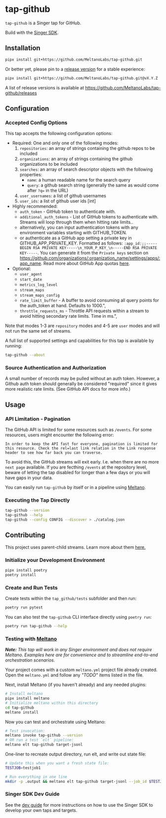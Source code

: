 # tap-github

`tap-github` is a Singer tap for GitHub.

Build with the [Singer SDK](https://gitlab.com/meltano/singer-sdk).

## Installation

```bash
pipx install git+https://github.com/MeltanoLabs/tap-github.git
```

Or better yet, please pin to a [release version](https://github.com/MeltanoLabs/tap-github/releases) for a stable experience:

```bash
pipx install git+https://github.com/MeltanoLabs/tap-github.git@vX.Y.Z
```

A list of release versions is available at https://github.com/MeltanoLabs/tap-github/releases

## Configuration

### Accepted Config Options

This tap accepts the following configuration options:

- Required: One and only one of the following modes:
  1. `repositories`: an array of strings containing the github repos to be included
  2. `organizations`: an array of strings containing the github organizations to be included
  3. `searches`: an array of search descriptor objects with the following properties:
     - `name`: a human readable name for the search query
     - `query`: a github search string (generally the same as would come after `?q=` in the URL)
  4. `user_usernames`: a list of github usernames
  5. `user_ids`: a list of github user ids [int]
- Highly recommended:
  - `auth_token` - GitHub token to authenticate with.
  - `additional_auth_tokens` - List of GitHub tokens to authenticate with. Streams will loop through them when hitting rate limits..
  - alternatively, you can input authentication tokens with any environment variables starting with GITHUB_TOKEN.
  - or authenticate as a GitHub app setting a private key in GITHUB_APP_PRIVATE_KEY. Formatted as follows: `:app_id:;;-----BEGIN RSA PRIVATE KEY-----\n_YOUR_P_KEY_\n-----END RSA PRIVATE KEY-----`. You can generate it from the `Private keys` section on https://github.com/organizations/:organization_name/settings/apps/:app_name. Read more about GitHub App quotas [here](https://docs.github.com/en/enterprise-server@3.3/developers/apps/building-github-apps/rate-limits-for-github-apps#server-to-server-requests).
- Optional:
  - `user_agent`
  - `start_date`
  - `metrics_log_level`
  - `stream_maps`
  - `stream_maps_config`
  - `rate_limit_buffer` - A buffer to avoid consuming all query points for the auth_token at hand. Defaults to 1000.",
  - `throttle_requests_ms` - Throttle API requests within a stream to avoid hitting secondary rate limits. Time in ms.",

Note that modes 1-3 are `repository` modes and 4-5 are `user` modes and will not run the same set of streams.

A full list of supported settings and capabilities for this tap is available by running:

```bash
tap-github --about
```

### Source Authentication and Authorization

A small number of records may be pulled without an auth token. However, a Github auth token should generally be considered "required" since it gives more realistic rate limits. (See GitHub API docs for more info.)

## Usage

### API Limitation - Pagination

The GitHub API is limited for some resources such as `/events`. For some resources, users might encounter the following error:

```
In order to keep the API fast for everyone, pagination is limited for this resource. Check the rel=last link relation in the Link response header to see how far back you can traverse.
```

To avoid this, the GitHub streams will exit early. I.e. when there are no more `next page` available. If you are fecthing `/events` at the repository level, beware of letting the tap disabled for longer than a few days or you will have gaps in your data.

You can easily run `tap-github` by itself or in a pipeline using [Meltano](www.meltano.com).

### Executing the Tap Directly

```bash
tap-github --version
tap-github --help
tap-github --config CONFIG --discover > ./catalog.json
```

## Contributing
This project uses parent-child streams. Learn more about them [here.](https://gitlab.com/meltano/sdk/-/blob/main/docs/parent_streams.md)

### Initialize your Development Environment

```bash
pipx install poetry
poetry install
```

### Create and Run Tests

Create tests within the `tap_github/tests` subfolder and
then run:

```bash
poetry run pytest
```

You can also test the `tap-github` CLI interface directly using `poetry run`:

```bash
poetry run tap-github --help
```

### Testing with [Meltano](meltano.com)

_**Note:** This tap will work in any Singer environment and does not require Meltano.
Examples here are for convenience and to streamline end-to-end orchestration scenarios._

Your project comes with a custom `meltano.yml` project file already created. Open the `meltano.yml` and follow any _"TODO"_ items listed in
the file.

Next, install Meltano (if you haven't already) and any needed plugins:

```bash
# Install meltano
pipx install meltano
# Initialize meltano within this directory
cd tap-github
meltano install
```

Now you can test and orchestrate using Meltano:

```bash
# Test invocation:
meltano invoke tap-github --version
# OR run a test `elt` pipeline:
meltano elt tap-github target-jsonl
```

One-liner to recreate output directory, run elt, and write out state file:

```bash
# Update this when you want a fresh state file:
TESTJOB=testjob1

# Run everything in one line
mkdir -p .output && meltano elt tap-github target-jsonl --job_id $TESTJOB && meltano elt tap-github target-jsonl --job_id $TESTJOB --dump=state > .output/state.json
```

### Singer SDK Dev Guide

See the [dev guide](../../docs/dev_guide.md) for more instructions on how to use the Singer SDK to
develop your own taps and targets.
